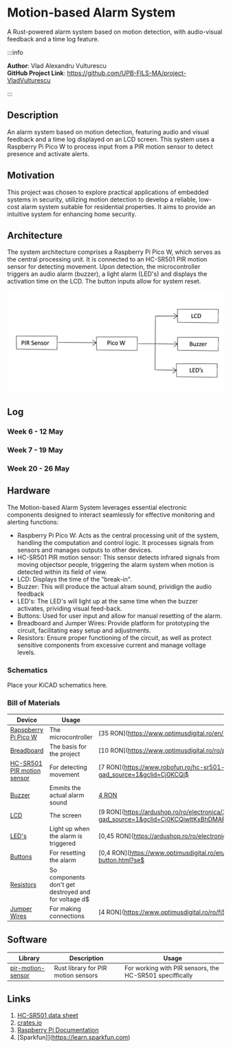 # Motion-based Alarm System

A Rust-powered alarm system based on motion detection, with audio-visual feedback and a time log feature.

:::info 

**Author**: Vlad Alexandru Vulturescu \
**GitHub Project Link**: https://github.com/UPB-FILS-MA/project-VladVulturescu

:::

## Description

An alarm system based on motion detection, featuring audio and visual feedback and a time log displayed on an LCD screen. This system uses a Raspberry Pi Pico W to process input from a PIR motion 
sensor to detect presence and activate alerts.

## Motivation

This project was chosen to explore practical applications of embedded systems in security, utilizing motion detection to develop a reliable, low-cost alarm system suitable for residential 
properties. It aims to provide an intuitive system for enhancing home security.

## Architecture 

The system architecture comprises a Raspberry Pi Pico W, which serves as the central processing unit. It is connected to an HC-SR501 PIR motion sensor for detecting movement. Upon detection, the 
microcontroller triggers an audio alarm (buzzer), a light alarm (LED's) and displays the activation time on the LCD. The button inputs allow for system reset.

![Architecture](architecture.png)

## Log

<!-- write every week your progress here -->

### Week 6 - 12 May

### Week 7 - 19 May

### Week 20 - 26 May

## Hardware

The Motion-based Alarm System leverages essential electronic components designed to interact seamlessly for effective monitoring and alerting functions:

- Raspberry Pi Pico W: Acts as the central processing unit of the system, handling the computation and control logic. It processes signals from sensors and manages outputs to other devices.
- HC-SR501 PIR motion sensor: This sensor detects infrared signals from moving objectsor people, triggering the alarm system when motion is detected within its field of view.
- LCD: Displays the time of the "break-in".
- Buzzer: This will produce the actual alram sound, prividign the audio feedback
- LED's: The LED's will light up at the same time when the buzzer activates, prividing visual feed-back.
- Buttons: Used for user input and allow for manual resetting of the alarm.
- Breadboard and Jumper Wires: Provide platform for prototyping the circuit, facilitating easy setup and adjustments.
- Resistors: Ensure proper functioning of the circuit, as well as protect sensitive components from excessive current and manage voltage levels.

### Schematics

Place your KiCAD schematics here.

### Bill of Materials

| Device | Usage | Price |
|--------|--------|-------|
| [Rapspberry Pi Pico W](https://www.raspberrypi.com/documentation/microcontrollers/raspberry-pi-pico.html) | The microcontroller | [35 RON](https://www.optimusdigital.ro/en/raspberry-pi-boards/12394-ras$
| [Breadboard](https://cdn.sparkfun.com/assets/learn_tutorials/4/7/12615-02_Full_Size_Breadboard_Split_Power_Rails.jpg) | The basis for the project | [10 RON](https://www.optimusdigital.ro/ro/prototipare$
| [HC-SR501 PIR motion sensor](https://www.mpja.com/download/31227sc.pdf) | For detecting movement | [7 RON](https://www.robofun.ro/hc-sr501-pir-motion-sensor-module-green.html?gad_source=1&gclid=Cj0KCQj$
| [Buzzer](https://static.optimusdigital.ro/51533/5v-passive-buzzer.jpg) | Emmits the actual alarm sound | [4 RON](https://ardushop.ro/ro/electronica/194-buzzer.html?search_query=buzzer&results=16) |
| [LCD](https://ardushop.ro/5473/lcd-1602.jpg) | The screen | [9 RON](https://ardushop.ro/ro/electronica/36-lcd-1602.html?gad_source=1&gclid=Cj0KCQjwltKxBhDMARIsAG8KnqW9xcNF8xYGWvhIZg0jziN0vcJ_Rx6d8ObsTI$
| [LED's](https://www.arborsci.com/cdn/shop/products/redLED1500x1000.jpg?v=1684434191) | Light up when the alarm is triggered | [0,45 RON](https://ardushop.ro/ro/electronica/299-led-5mm.html?search_query$
| [Buttons](https://stemextreme.com/wp-content/uploads/2021/01/09190-03-L-1.jpg) | For resetting the alarm | [0,4 RON](https://www.optimusdigital.ro/en/buttons-and-switches/1119-6x6x6-push-button.html?se$
| [Resistors](https://res.cloudinary.com/rsc/image/upload/b_rgb:FFFFFF,c_pad,dpr_2.625,f_auto,h_214,q_auto,w_380/c_pad,h_214,w_380/F2141951-01?pgw=1) | So components don't get destroyed and for voltage d$
| [Jumper Wires](https://res.cloudinary.com/rsc/image/upload/b_rgb:FFFFFF,c_pad,dpr_1.0,f_auto,q_auto,w_700/c_pad,w_700/R2048239-01) | For making connections | [4 RON](https://www.optimusdigital.ro/ro/fi$

## Software

| Library | Description | Usage |
|---------|-------------|-------|
| [pir-motion-sensor](https://crates.io/crates/pir-motion-sensor/2.0.2) | Rust library for PIR motion sensors |For working with PIR sensors, the HC-SR501 speciffically |

## Links

1. [HC-SR501 data sheet](https://datasheetspdf.com/pdf-down/H/C/-/HC-SR501-ETC.pdf)
2. [crates.io](https://crates.io)
3. [Raspberry Pi Documentation](https://www.raspberrypi.com/documentation/microcontrollers/raspberry-pi-pico.html)
4. [Sparkfun]](https://learn.sparkfun.com)
